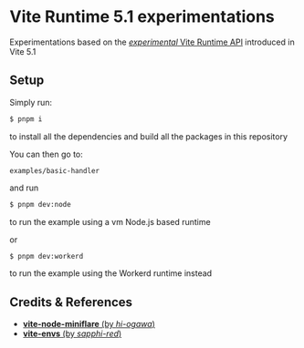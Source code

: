 # Vite Runtime 5.1 experimentations

Experimentations based on the [_experimental_ Vite Runtime API](https://vitejs.dev/guide/api-vite-runtime) introduced in Vite 5.1

## Setup

Simply run:

```sh
$ pnpm i
```

to install all the dependencies and build all the packages in this repository

You can then go to:

```
examples/basic-handler
```

and run

```sh
$ pnpm dev:node
```

to run the example using a vm Node.js based runtime

or

```sh
$ pnpm dev:workerd
```

to run the example using the Workerd runtime instead

## Credits & References

- [__vite-node-miniflare__ (by _hi-ogawa_)](https://github.com/hi-ogawa/vite-plugins/blob/ba5d995046cffc0fd368dd3c3a4d05f9d2db29dc/packages/vite-node-miniflare)
- [__vite-envs__ (by _sapphi-red_)](https://github.com/sapphi-red/vite-envs/tree/7f76892b7d28f0da06826f43953cedb5b2f042c5)
